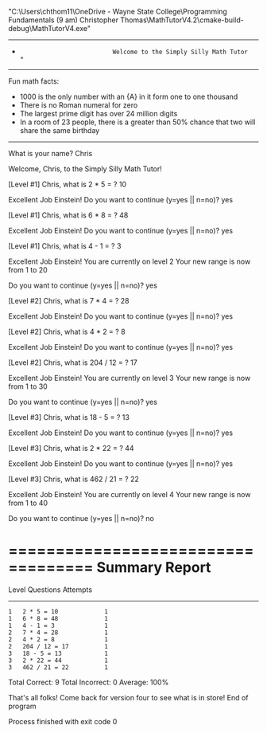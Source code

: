 "C:\Users\chthom11\OneDrive - Wayne State College\Programming Fundamentals (9 am) Christopher Thomas\MathTutorV4.2\cmake-build-debug\MathTutorV4.exe"
******************************************************************************************************
*                               Welcome to the Simply Silly Math Tutor                               *
******************************************************************************************************

Fun math facts:
* 1000 is the only number with an {A} in it form one to one thousand
* There is no Roman numeral for zero
* The largest prime digit has over 24 million digits
* In a room of 23 people, there is a greater than 50% chance that two will share the same birthday

******************************************************************************************************

What is your name?
Chris

Welcome, Chris, to the Simply Silly Math Tutor!

[Level #1] Chris, what is 2 * 5 = ?
10

Excellent Job Einstein!
Do you want to continue (y=yes || n=no)?
yes

[Level #1] Chris, what is 6 * 8 = ?
48

Excellent Job Einstein!
Do you want to continue (y=yes || n=no)?
yes

[Level #1] Chris, what is 4 - 1 = ?
3

Excellent Job Einstein!
You are currently on level 2
Your new range is now from 1 to 20

Do you want to continue (y=yes || n=no)?
yes

[Level #2] Chris, what is 7 * 4 = ?
28

Excellent Job Einstein!
Do you want to continue (y=yes || n=no)?
yes

[Level #2] Chris, what is 4 * 2 = ?
8

Excellent Job Einstein!
Do you want to continue (y=yes || n=no)?
yes

[Level #2] Chris, what is 204 / 12 = ?
17

Excellent Job Einstein!
You are currently on level 3
Your new range is now from 1 to 30

Do you want to continue (y=yes || n=no)?
yes

[Level #3] Chris, what is 18 - 5 = ?
13

Excellent Job Einstein!
Do you want to continue (y=yes || n=no)?
yes

[Level #3] Chris, what is 2 * 22 = ?
44

Excellent Job Einstein!
Do you want to continue (y=yes || n=no)?
yes

[Level #3] Chris, what is 462 / 21 = ?
22

Excellent Job Einstein!
You are currently on level 4
Your new range is now from 1 to 40

Do you want to continue (y=yes || n=no)?
no

===================================
Summary Report
===================================
Level      Questions     Attempts
----- ------------------ ---------

    1   2 * 5 = 10             1
    1   6 * 8 = 48             1
    1   4 - 1 = 3              1
    2   7 * 4 = 28             1
    2   4 * 2 = 8              1
    2   204 / 12 = 17          1
    3   18 - 5 = 13            1
    3   2 * 22 = 44            1
    3   462 / 21 = 22          1

Total Correct:   9
Total Incorrect: 0
Average:         100%

That's all folks!
Come back for version four to see what is in store!
End of program


Process finished with exit code 0
